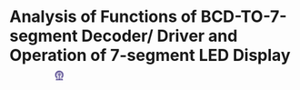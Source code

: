 # Analysis of Functions of BCD-TO-7-segment Decoder/ Driver and Operation of 7-segment LED Display  &nbsp; &nbsp; &nbsp; &nbsp; &nbsp; &nbsp; <img src="images/iitkgp.png" width="3%" />
